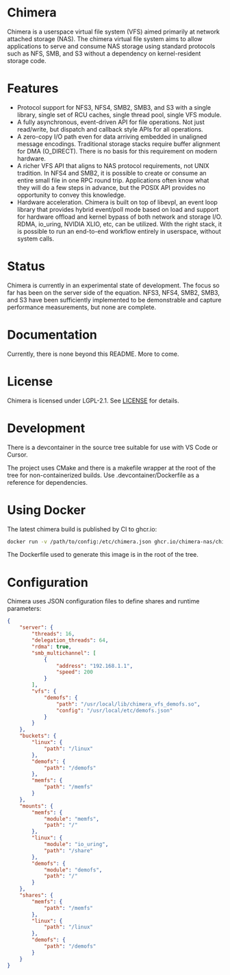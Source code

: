 # Chimera

Chimera is a userspace virtual file system (VFS) aimed primarily at network attached storage (NAS).   The chimera virtual file system aims to allow applications to serve and consume NAS storage using standard protocols such as NFS, SMB, and S3 without a dependency on kernel-resident storage code.

# Features

* Protocol support for NFS3, NFS4, SMB2, SMB3, and S3 with a single library, single set of RCU caches, single thread pool, single VFS module.
* A fully asynchronous, event-driven API for file operations.   Not just read/write, but dispatch and callback style APIs for all operations.
* A zero-copy I/O path even for data arriving embedded in unaligned message encodings.  Traditional storage stacks require buffer alignment for DMA (O_DIRECT).   There is no basis for this requirement on modern hardware.
* A richer VFS API that aligns to NAS protocol requirements, not UNIX tradition.  In NFS4 and SMB2, it is possible to create or consume an entire small file in one RPC round trip.   Applications often know what they will do a few steps in advance, but the POSIX API provides no opportunity to convey this knowledge.
* Hardware acceleration.  Chimera is built on top of libevpl, an event loop library that provides hybrid event/poll mode based on load and support for hardware offload and kernel bypass of both network and storage I/O.   RDMA, io_uring, NVIDIA XLIO, etc, can be utilized.   With the right stack, it is possible to run an end-to-end workflow entirely in userspace, without system calls.

# Status

Chimera is currently in an experimental state of development.  The focus so far has been on the server side of the equation.   NFS3, NFS4, SMB2, SMB3, and S3 have been sufficiently implemented to be demonstrable and capture performance measurements, but none are complete.

# Documentation

Currently, there is none beyond this README.   More to come.

# License

Chimera is licensed under LGPL-2.1. See [LICENSE](LICENSE) for details.


# Development

There is a devcontainer in the source tree suitable for use with VS Code or Cursor.

The project uses CMake and there is a makefile wrapper at the root of the tree for non-containerized builds.  Use .devcontainer/Dockerfile as a reference for dependencies.

# Using Docker

The latest chimera build is published by CI to ghcr.io:

```bash
docker run -v /path/to/config:/etc/chimera.json ghcr.io/chimera-nas/chimera:latest
```

The Dockerfile used to generate this image is in the root of the tree.

# Configuration

Chimera uses JSON configuration files to define shares and runtime parameters:

```json
{
    "server": {
        "threads": 16,
        "delegation_threads": 64,
        "rdma": true,
        "smb_multichannel": [
            {
                "address": "192.168.1.1",
                "speed": 200
            }
        ],
        "vfs": {
            "demofs": {
                "path": "/usr/local/lib/chimera_vfs_demofs.so",
                "config": "/usr/local/etc/demofs.json"
            }
        }
    },
    "buckets": {
        "linux": {
            "path": "/linux"
        },
        "demofs": {
            "path": "/demofs"
        },
        "memfs": {
            "path": "/memfs"
        }
    },
    "mounts": {
        "memfs": {
            "module": "memfs",
            "path": "/"
        },
        "linux": {
            "module": "io_uring",
            "path": "/share"
        },
        "demofs": {
            "module": "demofs",
            "path": "/"
        }
    },
    "shares": {
        "memfs": {
            "path": "/memfs"
        },
        "linux": {
            "path": "/linux"
        },
        "demofs": {
            "path": "/demofs"
        }
    }
}
```
